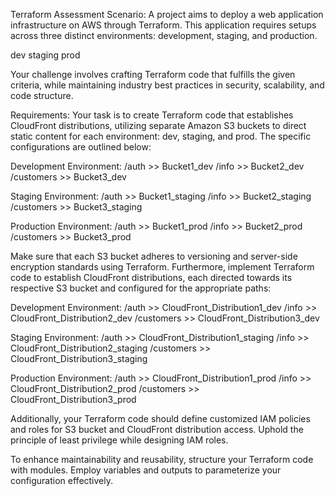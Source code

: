 Terraform Assessment
Scenario:
A project aims to deploy a web application infrastructure on AWS through Terraform. This application requires setups across three distinct environments: development, staging, and production.


dev
staging
prod



 Your challenge involves crafting Terraform code that fulfills the given criteria, while maintaining industry best practices in security, scalability, and code structure.


Requirements:
Your task is to create Terraform code that establishes CloudFront distributions, utilizing separate Amazon S3 buckets to direct static content for each environment: dev, staging, and prod. The specific configurations are outlined below:


Development Environment:
/auth >> Bucket1_dev
/info >> Bucket2_dev
/customers >> Bucket3_dev

Staging Environment:
/auth >> Bucket1_staging
/info >> Bucket2_staging
/customers >> Bucket3_staging

Production Environment:
/auth >> Bucket1_prod
/info >> Bucket2_prod
/customers >> Bucket3_prod

Make sure that each S3 bucket adheres to versioning and server-side encryption standards using Terraform. Furthermore, implement Terraform code to establish CloudFront distributions, each directed towards its respective S3 bucket and configured for the appropriate paths:

Development Environment:
/auth >> CloudFront_Distribution1_dev
/info >> CloudFront_Distribution2_dev
/customers >> CloudFront_Distribution3_dev

Staging Environment:
/auth >> CloudFront_Distribution1_staging
/info >> CloudFront_Distribution2_staging
/customers >> CloudFront_Distribution3_staging

Production Environment:
/auth >> CloudFront_Distribution1_prod
/info >> CloudFront_Distribution2_prod
/customers >> CloudFront_Distribution3_prod

Additionally, your Terraform code should define customized IAM policies and roles for S3 bucket and CloudFront distribution access. Uphold the principle of least privilege while designing IAM roles.

To enhance maintainability and reusability, structure your Terraform code with modules. Employ variables and outputs to parameterize your configuration effectively.